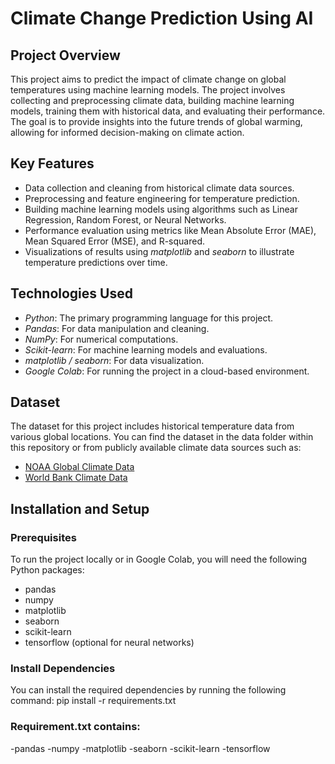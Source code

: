 # Climate Change Prediction Using AI

## Project Overview

This project aims to predict the impact of climate change on global temperatures using machine learning models. The project involves collecting and preprocessing climate data, building machine learning models, training them with historical data, and evaluating their performance. The goal is to provide insights into the future trends of global warming, allowing for informed decision-making on climate action.

## Key Features

- Data collection and cleaning from historical climate data sources.
- Preprocessing and feature engineering for temperature prediction.
- Building machine learning models using algorithms such as Linear Regression, Random Forest, or Neural Networks.
- Performance evaluation using metrics like Mean Absolute Error (MAE), Mean Squared Error (MSE), and R-squared.
- Visualizations of results using *matplotlib* and *seaborn* to illustrate temperature predictions over time.

## Technologies Used

- *Python*: The primary programming language for this project.
- *Pandas*: For data manipulation and cleaning.
- *NumPy*: For numerical computations.
- *Scikit-learn*: For machine learning models and evaluations.
- *matplotlib / seaborn*: For data visualization.
- *Google Colab*: For running the project in a cloud-based environment.

## Dataset

The dataset for this project includes historical temperature data from various global locations. You can find the dataset in the data folder within this repository or from publicly available climate data sources such as:

- [NOAA Global Climate Data](https://www.ncdc.noaa.gov/cdo-web/)
- [World Bank Climate Data](https://data.worldbank.org/topic/climate-change)

## Installation and Setup

### Prerequisites

To run the project locally or in Google Colab, you will need the following Python packages:

- pandas
- numpy
- matplotlib
- seaborn
- scikit-learn
- tensorflow (optional for neural networks)

### Install Dependencies

You can install the required dependencies by running the following command:
pip install -r requirements.txt

### Requirement.txt contains:
-pandas
-numpy
-matplotlib
-seaborn
-scikit-learn
-tensorflow
